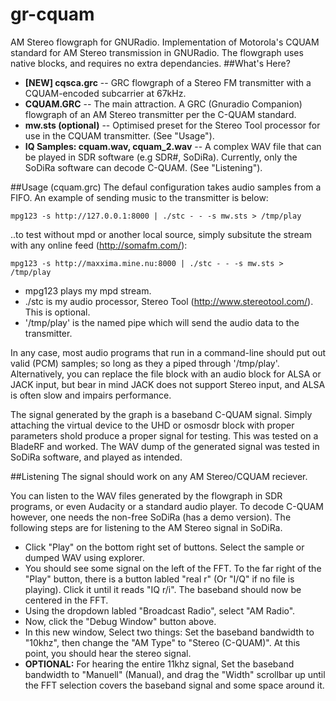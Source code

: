 gr-cquam
=====

AM Stereo flowgraph for GNURadio. Implementation of Motorola's CQUAM standard for AM Stereo transmission in GNURadio. The flowgraph uses native blocks, and requires no extra dependancies.
##What's Here?
* **[NEW] cqsca.grc** -- GRC flowgraph of a Stereo FM transmitter with a CQUAM-encoded subcarrier at 67kHz.
* **CQUAM.GRC** -- The main attraction. A GRC (Gnuradio Companion) flowgraph of an AM Stereo transmitter per the C-QUAM standard.
* **mw.sts (optional)** -- Optimised preset for the Stereo Tool processor for use in the CQUAM transmitter. (See "Usage").
* **IQ Samples: cquam.wav, cquam_2.wav** -- A complex WAV file that can be played in SDR software (e.g SDR#, SoDiRa). Currently, only the SoDiRa software can decode C-QUAM. (See "Listening").

##Usage (cquam.grc)
The defaul configuration takes audio samples from a FIFO. An example of sending music to the transmitter is below:
```
mpg123 -s http://127.0.0.1:8000 | ./stc - - -s mw.sts > /tmp/play
```

..to test without mpd or another local source, simply subsitute the stream with any online feed (http://somafm.com/):
```
mpg123 -s http://maxxima.mine.nu:8000 | ./stc - - -s mw.sts > /tmp/play
```

* mpg123 plays my mpd stream.
* ./stc is my audio processor, Stereo Tool (http://www.stereotool.com/). This is optional.
* '/tmp/play' is the named pipe which will send the audio data to the transmitter.

In any case, most audio programs that run in a command-line should put out valid (PCM) samples; so long as they a piped through '/tmp/play'. Alternatively, you can replace the file block with an audio block for ALSA or JACK input, but bear in mind JACK does not support Stereo input, and ALSA is often slow and impairs performance. 

The signal generated by the graph is a baseband C-QUAM signal. Simply attaching the virtual device to the UHD or osmosdr block with proper parameters shold produce a proper signal for testing. This was tested on a BladeRF and worked. The WAV dump of the generated signal was tested in SoDiRa software, and played as intended.

##Listening
The signal should work on any AM Stereo/CQUAM reciever.

You can listen to the WAV files generated by the flowgraph in SDR programs, or even Audacity or a standard audio player. To decode C-QUAM however, one needs the non-free SoDiRa (has a demo version). The following steps are for listening to the AM Stereo signal in SoDiRa.

* Click "Play" on the bottom right set of buttons. Select the sample or dumped WAV using explorer.
* You should see some signal on the left of the FFT. To the far right of the "Play" button, there is a button labled "real r" (Or "I/Q" if no file is playing). Click it until it reads "IQ r/i". The baseband should now be centered in the FFT.
* Using the dropdown labled "Broadcast Radio", select "AM Radio".
* Now, click the "Debug Window" button above.
* In this new window, Select two things: Set the baseband bandwidth to "10khz", then change the "AM Type" to "Stereo (C-QUAM)". At this point, you should hear the stereo signal. 
* **OPTIONAL:** For hearing the entire 11khz signal, Set the baseband bandwidth to "Manuell" (Manual), and drag the "Width" scrollbar up until the FFT selection covers the baseband signal and some space around it.
